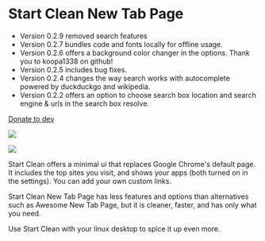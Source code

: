 # Start Clean New Tab Page

 * Version 0.2.9 removed search features
 * Version 0.2.7 bundles code and fonts locally for offline usage.
 * Version 0.2.6 offers a background color changer in the options. Thank you to koopa1338 on github! 
 * Version 0.2.5 includes bug fixes. 
 * Version 0.2.4 changes the way search works with autocomplete powered by duckduckgo and wikipedia. 
 * Version 0.2.2 offers an option to choose search box location and search engine & urls in the search box resolve. 

[Donate to dev](https://www.paypal.me/rawas)

![](http://i.imgur.com/PnM9k1S.png)

![](http://i.imgur.com/bHBfXLk.png)

Start Clean offers a minimal ui that replaces Google Chrome's default page.
It includes the top sites you visit, and shows your apps (both turned on in the settings). You can add your own custom links.

Start Clean New Tab Page has less features and options than alternatives such as Awesome New Tab Page, but it is cleaner, faster, and has only what you need.

Use Start Clean with your linux desktop to spice it up even more.
